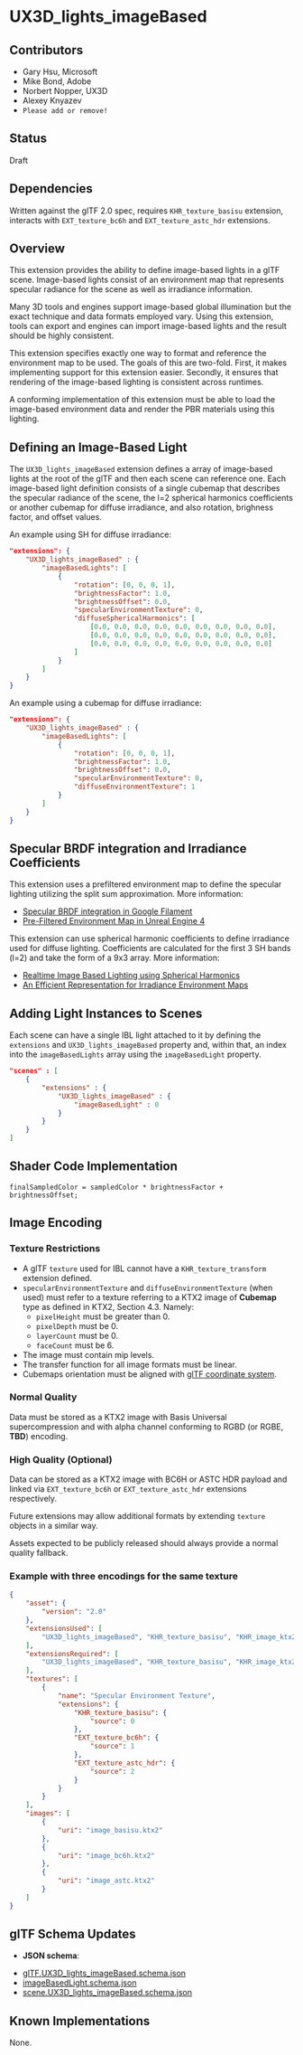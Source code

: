 # UX3D_lights_imageBased

## Contributors

* Gary Hsu, Microsoft
* Mike Bond, Adobe
* Norbert Nopper, UX3D
* Alexey Knyazev
* `Please add or remove!`

## Status

Draft

## Dependencies

Written against the glTF 2.0 spec, requires `KHR_texture_basisu` extension, interacts with `EXT_texture_bc6h` and `EXT_texture_astc_hdr` extensions.

## Overview

This extension provides the ability to define image-based lights in a glTF scene. Image-based lights consist of an environment map that represents specular radiance for the scene as well as irradiance information.

Many 3D tools and engines support image-based global illumination but the exact technique and data formats employed vary. Using this extension, tools can export and engines can import image-based lights and the result should be highly consistent.

This extension specifies exactly one way to format and reference the environment map to be used. The goals of this are two-fold. First, it makes implementing support for this extension easier. Secondly, it ensures that rendering of the image-based lighting is consistent across runtimes.

A conforming implementation of this extension must be able to load the image-based environment data and render the PBR materials using this lighting.

## Defining an Image-Based Light

The `UX3D_lights_imageBased` extension defines a array of image-based lights at the root of the glTF and then each scene can reference one. Each image-based light definition consists of a single cubemap that describes the specular radiance of the scene, the l=2 spherical harmonics coefficients or another cubemap for diffuse irradiance, and also rotation, brighness factor, and offset values.

An example using SH for diffuse irradiance:

```json
"extensions": {
    "UX3D_lights_imageBased" : {
        "imageBasedLights": [
            {
                "rotation": [0, 0, 0, 1],
                "brightnessFactor": 1.0,
                "brightnessOffset": 0.0,
                "specularEnvironmentTexture": 0,
                "diffuseSphericalHarmonics": [
                    [0.0, 0.0, 0.0, 0.0, 0.0, 0.0, 0.0, 0.0, 0.0],
                    [0.0, 0.0, 0.0, 0.0, 0.0, 0.0, 0.0, 0.0, 0.0],
                    [0.0, 0.0, 0.0, 0.0, 0.0, 0.0, 0.0, 0.0, 0.0]
                ]
            }
        ]
    }
}
```

An example using a cubemap for diffuse irradiance:

```json
"extensions": {
    "UX3D_lights_imageBased" : {
        "imageBasedLights": [
            {
                "rotation": [0, 0, 0, 1],
                "brightnessFactor": 1.0,
                "brightnessOffset": 0.0,
                "specularEnvironmentTexture": 0,
                "diffuseEnvironmentTexture": 1
            }
        ]
    }
}
```

## Specular BRDF integration and Irradiance Coefficients

This extension uses a prefiltered environment map to define the specular lighting utilizing the split sum approximation. More information:
- [Specular BRDF integration in Google Filament](https://google.github.io/filament/Filament.md.html#lighting/imagebasedlights/processinglightprobes)
- [Pre-Filtered Environment Map in Unreal Engine 4](https://blog.selfshadow.com/publications/s2013-shading-course/karis/s2013_pbs_epic_notes_v2.pdf)

This extension can use spherical harmonic coefficients to define irradiance used for diffuse lighting. Coefficients are calculated for the first 3 SH bands (l=2) and take the form of a 9x3 array. More information:
- [Realtime Image Based Lighting using Spherical Harmonics](https://metashapes.com/blog/realtime-image-based-lighting-using-spherical-harmonics/)
- [An Efficient Representation for Irradiance Environment Maps](http://graphics.stanford.edu/papers/envmap/)

## Adding Light Instances to Scenes

Each scene can have a single IBL light attached to it by defining the `extensions` and `UX3D_lights_imageBased` property and, within that, an index into the `imageBasedLights` array using the `imageBasedLight` property.

```json
"scenes" : [
    {
        "extensions" : {
            "UX3D_lights_imageBased" : {
                "imageBasedLight" : 0
            }
        }
    }
]
```

## Shader Code Implementation

```
finalSampledColor = sampledColor * brightnessFactor + brightnessOffset;
```

## Image Encoding

### Texture Restrictions

- A glTF `texture` used for IBL cannot have a `KHR_texture_transform` extension defined.
- `specularEnvironmentTexture` and `diffuseEnvironmentTexture` (when used) must refer to a texture referring to a KTX2 image of **Cubemap** type as defined in KTX2, Section 4.3. Namely:
  - `pixelHeight` must be greater than 0.
  - `pixelDepth` must be 0.
  - `layerCount` must be 0.
  - `faceCount` must be 6.
- The image must contain mip levels.
- The transfer function for all image formats must be linear.
- Cubemaps orientation must be aligned with [glTF coordinate system](../../../../specification/2.0#coordinate-system-and-units).

### Normal Quality

Data must be stored as a KTX2 image with Basis Universal supercompression and with alpha channel conforming to RGBD (or RGBE, **TBD**) encoding.

### High Quality (Optional)

Data can be stored as a KTX2 image with BC6H or ASTC HDR payload and linked via `EXT_texture_bc6h` or `EXT_texture_astc_hdr` extensions respectively.

Future extensions may allow additional formats by extending `texture` objects in a similar way.

Assets expected to be publicly released should always provide a normal quality fallback.

### Example with three encodings for the same texture

```json
{
    "asset": {
        "version": "2.0"
    },
    "extensionsUsed": [
        "UX3D_lights_imageBased", "KHR_texture_basisu", "KHR_image_ktx2", "EXT_texture_bc6h", "EXT_texture_astc_hdr"
    ],
    "extensionsRequired": [
        "UX3D_lights_imageBased", "KHR_texture_basisu", "KHR_image_ktx2"
    ],
    "textures": [
        {
            "name": "Specular Environment Texture",
            "extensions": {
                "KHR_texture_basisu": {
                    "source": 0
                },
                "EXT_texture_bc6h": {
                    "source": 1
                },
                "EXT_texture_astc_hdr": {
                    "source": 2
                }
            }
        }
    ],
    "images": [
        {
            "uri": "image_basisu.ktx2"
        },
        {
            "uri": "image_bc6h.ktx2"
        },
        {
            "uri": "image_astc.ktx2"
        }
    ]
}
```

## glTF Schema Updates

* **JSON schema**:
- [glTF.UX3D_lights_imageBased.schema.json](schema/glTF.UX3D_lights_imageBased.schema.json)
- [imageBasedLight.schema.json](schema/imageBasedLight.schema.json)
- [scene.UX3D_lights_imageBased.schema.json](schema/scene.UX3D_lights_imageBased.schema.json)

## Known Implementations

None.